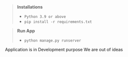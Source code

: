 > **Installations**
>
> - ``Python 3.9 or above``
> - ``pip install -r requirements.txt``


> **Run App**
>
> - ``python manage.py runserver``
>
Application is in Development purpose
We are out of ideas